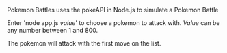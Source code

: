 Pokemon Battles uses the pokeAPI in Node.js to simulate a Pokemon Battle

Enter 'node app.js *value*' to choose a pokemon to attack with. *Value* can be any number between 1 and 800.

The pokemon will attack with the first move on the list.